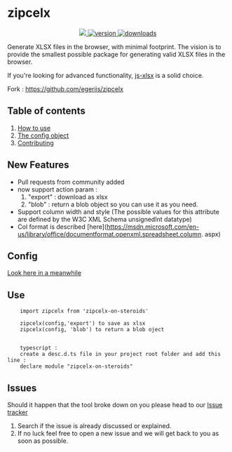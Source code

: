 zipcelx
=======

<p align="center">
  <a href="https://raw.githubusercontent.com/davidramos-om/zipcelx-on-steroids/master/LICENSE">
    <img src="https://img.shields.io/badge/License-MIT-yellow.svg" />
  </a>
  <a href="https://www.npmjs.com/package/zipcelx-on-steroids">
    <img src="https://img.shields.io/npm/v/zipcelx-on-steroids.svg" alt="version" />
  </a>
  <a href="https://www.npmjs.com/package/zipcelx-on-steroids">
    <img src="https://img.shields.io/npm/dt/zipcelx-on-steroids.svg" alt="downloads" />
  </a>
</p>

Generate XLSX files in the browser, with minimal footprint. The vision is to provide the smallest possible package for generating valid XLSX files in the browser.

If you're looking for advanced functionality, [js-xlsx](https://github.com/SheetJS/js-xlsx) is a solid choice.

Fork : https://github.com/egeriis/zipcelx

## Table of contents
1. [How to use](https://github.com/dixieio/zipcelx/wiki/How-to-use)
2. [The config object](https://github.com/dixieio/zipcelx/wiki/The-config-object)
3. [Contributing](https://github.com/dixieio/zipcelx/wiki/Contributing)

## New Features
* Pull requests from community added 
* now support action param  : 
    1. "export" : download as xlsx   
    2. "blob" : return a blob object so you can use it as you need.
* Support column width and style (The possible values for this attribute are defined by the W3C XML Schema unsignedInt datatype)
* Col format is described [here](https://msdn.microsoft.com/en-us/library/office/documentformat.openxml.spreadsheet.column. aspx)

## Config
[Look here in a meanwhile](https://github.com/egeriis/zipcelx/wiki/The-config-object) 

## Use
    
        import zipcelx from 'zipcelx-on-steroids'

        zipcelx(config,'export') to save as xlsx
        zipcelx(config, 'blob') to return a blob oject


        typescript :
        create a desc.d.ts file in your project root folder and add this line :
        declare module "zipcelx-on-steroids"
          
## Issues
Should it happen that the tool broke down on you please head to our [Issue tracker](https://github.com/davidramos-om/zipcelx-on-steroids/issues)
1. Search if the issue is already discussed or explained.
2. If no luck feel free to open a new issue and we will get back to you as soon as possible.
